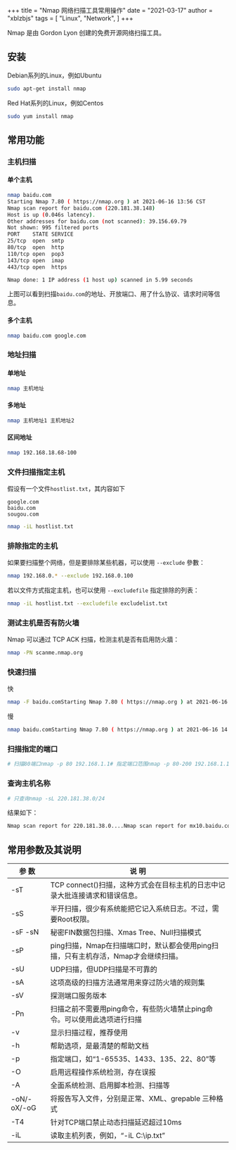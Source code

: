 +++
title = "Nmap 网络扫描工具常用操作"
date = "2021-03-17"
author = "xblzbjs"
tags = [
  "Linux",
  "Network",
]
+++

Nmap 是由 Gordon Lyon 创建的免费开源网络扫描工具。

## 安装

Debian系列的Linux，例如Ubuntu

```bash
sudo apt-get install nmap
```

Red Hat系列的Linux，例如Centos

```bash
sudo yum install nmap
```

## 常用功能

### 主机扫描

#### 单个主机

```bash
nmap baidu.com
Starting Nmap 7.80 ( https://nmap.org ) at 2021-06-16 13:56 CST
Nmap scan report for baidu.com (220.181.38.148)
Host is up (0.046s latency).
Other addresses for baidu.com (not scanned): 39.156.69.79
Not shown: 995 filtered ports
PORT    STATE SERVICE
25/tcp  open  smtp
80/tcp  open  http
110/tcp open  pop3
143/tcp open  imap
443/tcp open  https

Nmap done: 1 IP address (1 host up) scanned in 5.99 seconds
```

上图可以看到扫描`baidu.com`的地址、开放端口、用了什么协议、请求时间等信息。

#### 多个主机

```bash
nmap baidu.com google.com
```

### 地址扫描

#### 单地址

```bash
nmap 主机地址
```

#### 多地址

```bash
nmap 主机地址1 主机地址2
```

#### 区间地址

```bash
nmap 192.168.18.68-100
```

### 文件扫描指定主机

假设有一个文件`hostlist.txt`，其内容如下

```
google.com
baidu.com
sougou.com
```

```bash
nmap -iL hostlist.txt
```

### 排除指定的主机

如果要扫描整个网络，但是要排除某些机器，可以使用 `--exclude` 參數：

```bash
nmap 192.168.0.* --exclude 192.168.0.100
```

若以文件方式指定主机，也可以使用 `--excludefile` 指定排除的列表：

```bash
nmap -iL hostlist.txt --excludefile excludelist.txt
```

### 测试主机是否有防火墙

Nmap 可以通过 TCP ACK 扫描，检测主机是否有启用防火牆：

```bash
nmap -PN scanme.nmap.org
```

### 快速扫描

快

```bash
nmap -F baidu.comStarting Nmap 7.80 ( https://nmap.org ) at 2021-06-16 14:40 CSTNmap scan report for baidu.com (220.181.38.148)Host is up (0.045s latency).Other addresses for baidu.com (not scanned): 39.156.69.79Not shown: 95 filtered portsPORT    STATE SERVICE25/tcp  open  smtp80/tcp  open  http110/tcp open  pop3143/tcp open  imap443/tcp open  httpsNmap done: 1 IP address (1 host up) scanned in 2.27 seconds
```

慢

```bash
nmap baidu.comStarting Nmap 7.80 ( https://nmap.org ) at 2021-06-16 14:40 CSTStats: 0:00:00 elapsed; 0 hosts completed (0 up), 1 undergoing Ping ScanPing Scan Timing: About 100.00% done; ETC: 14:40 (0:00:00 remaining)Nmap scan report for baidu.com (39.156.69.79)Host is up (0.074s latency).Other addresses for baidu.com (not scanned): 220.181.38.148Not shown: 995 filtered portsPORT    STATE SERVICE25/tcp  open  smtp80/tcp  open  http110/tcp open  pop3143/tcp open  imap443/tcp open  httpsNmap done: 1 IP address (1 host up) scanned in 7.75 seconds
```

### 扫描指定的端口

```bash
# 扫描80端口nmap -p 80 192.168.1.1# 指定端口范围nmap -p 80-200 192.168.1.1# 指定TCP的80端口nmap -p T:80 192.168.1.1# 指定UDP的53端口nmap -p U:53 192.168.1.1# 指定UDP和TCP的端口范围nmap -p U:53,111,137,T:21-25,80,139,8080 192.168.1.1# 扫描前10个常用的端口nmap --top-ports 10 192.169.1.1
```

### 查询主机名称

```bash
# 只查询nmap -sL 220.181.38.0/24
```

结果如下：

```bash
Nmap scan report for 220.181.38.0....Nmap scan report for mx10.baidu.com (220.181.38.155)...Nmap scan report for 220.181.38.247Nmap scan report for mx9.baidu.com (220.181.38.248)...Nmap done: 256 IP addresses (0 hosts up) scanned in 5.91 seconds
```

## 常用参数及其说明

| 参 数       | 说 明                                                        |
| ----------- | ------------------------------------------------------------ |
| -sT         | TCP connect()扫描，这种方式会在目标主机的日志中记录大批连接请求和错误信息。 |
| -sS         | 半开扫描，很少有系统能把它记入系统日志。不过，需要Root权限。 |
| -sF  -sN    | 秘密FIN数据包扫描、Xmas Tree、Null扫描模式                   |
| -sP         | ping扫描，Nmap在扫描端口时，默认都会使用ping扫描，只有主机存活，Nmap才会继续扫描。 |
| -sU         | UDP扫描，但UDP扫描是不可靠的                                 |
| -sA         | 这项高级的扫描方法通常用来穿过防火墙的规则集                 |
| -sV         | 探测端口服务版本                                             |
| -Pn         | 扫描之前不需要用ping命令，有些防火墙禁止ping命令。可以使用此选项进行扫描 |
| -v          | 显示扫描过程，推荐使用                                       |
| -h          | 帮助选项，是最清楚的帮助文档                                 |
| -p          | 指定端口，如“1-65535、1433、135、22、80”等                   |
| -O          | 启用远程操作系统检测，存在误报                               |
| -A          | 全面系统检测、启用脚本检测、扫描等                           |
| -oN/-oX/-oG | 将报告写入文件，分别是正常、XML、grepable 三种格式           |
| -T4         | 针对TCP端口禁止动态扫描延迟超过10ms                          |
| -iL         | 读取主机列表，例如，“-iL C:\ip.txt”                          |

